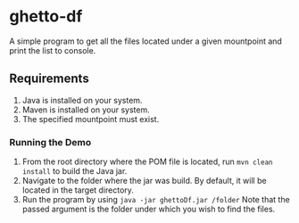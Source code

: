 # ghetto-df
A simple program to get all the files located under a given mountpoint and print the list to console.

## Requirements
1. Java is installed on your system.
2. Maven is installed on your system.
3. The specified mountpoint must exist.

### Running the Demo
1. From the root directory where the POM file is located, run `mvn clean install` to build the Java jar.
2. Navigate to the folder where the jar was build. By default, it will be located in the target directory.
3. Run the program by using `java -jar ghettoDf.jar /folder` Note that the passed argument is the folder under which you wish to find the files.